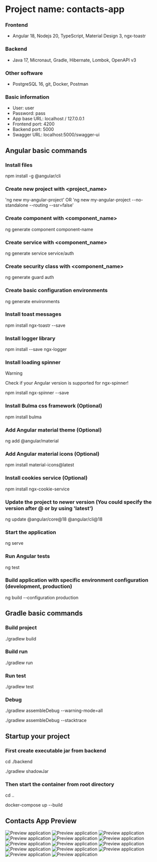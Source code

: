 # Project name: contacts-app

### Frontend

- Angular 18, Nodejs 20, TypeScript, Material Design 3, ngx-toastr

### Backend

- Java 17, Micronaut, Gradle, Hibernate, Lombok, OpenAPI v3

### Other software

- PostgreSQL 16, git, Docker, Postman

### Basic information

- User: user
- Password: pass
- App base URL: localhost / 127.0.0.1
- Frontend port: 4200
- Backend port: 5000
- Swagger URL: localhost:5000/swagger-ui

## Angular basic commands

### Install files
npm install -g @angular/cli

### Create new project with <project_name>

'ng new my-angular-project' OR 'ng new my-angular-project --no-standalone --routing --ssr=false'

### Create component with <component_name>

ng generate component component-name

### Create service with <component_name>

ng generate service service/auth

### Create security class with <component_name>

ng generate guard auth

### Create basic configuration environments

ng generate environments

### Install toast messages

npm install ngx-toastr --save

### Install logger library

npm install --save ngx-logger

### Install loading spinner

> [!WARNING]
> Check if your Angular version is supported for ngx-spinner!

npm install ngx-spinner --save

### Install Bulma css framework (Optional)

npm install bulma

### Add Angular material theme (Optional)

ng add @angular/material

### Add Angular material icons (Optional)

npm install material-icons@latest

### Install cookies service (Optional)

npm install ngx-cookie-service

### Update the project to newer version (You could specify the version after @ or by using 'latest')

ng update @angular/core@18 @angular/cli@18

### Start the application

ng serve

### Run Angular tests

ng test

### Build application with specific environment configuration (development, production)

ng build --configuration production

## Gradle basic commands

### Build project

./gradlew build

### Build run

./gradlew run

### Run test

./gradlew test

### Debug

./gradlew assembleDebug  --warning-mode=all

./gradlew assembleDebug  --stacktrace

## Startup your project

### First create executable jar from backend

cd ./backend

./gradlew shadowJar

### Then start the container from root directory

cd ..

docker-compose up --build

## Contacts App Preview

![Preview application](images/1.PNG)
![Preview application](images/2.PNG)
![Preview application](images/3.PNG)
![Preview application](images/4.PNG)
![Preview application](images/5.PNG)
![Preview application](images/6.PNG)
![Preview application](images/7.PNG)
![Preview application](images/8.PNG)
![Preview application](images/9.PNG)
![Preview application](images/9-1.PNG)
![Preview application](images/10.PNG)
![Preview application](images/11.PNG)
![Preview application](images/12.PNG)
![Preview application](images/13.PNG)
